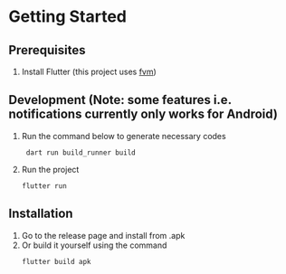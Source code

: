 # Getting Started

## Prerequisites
1. Install Flutter (this project uses [fvm](https://fvm.app/))

## Development (Note: some features i.e. notifications currently only works for Android)
1. Run the command below to generate necessary codes
   ```shell
    dart run build_runner build
2. Run the project
   ```shell
   flutter run

## Installation
1. Go to the release page and install from .apk
2. Or build it yourself using the command
   ```shell
   flutter build apk
